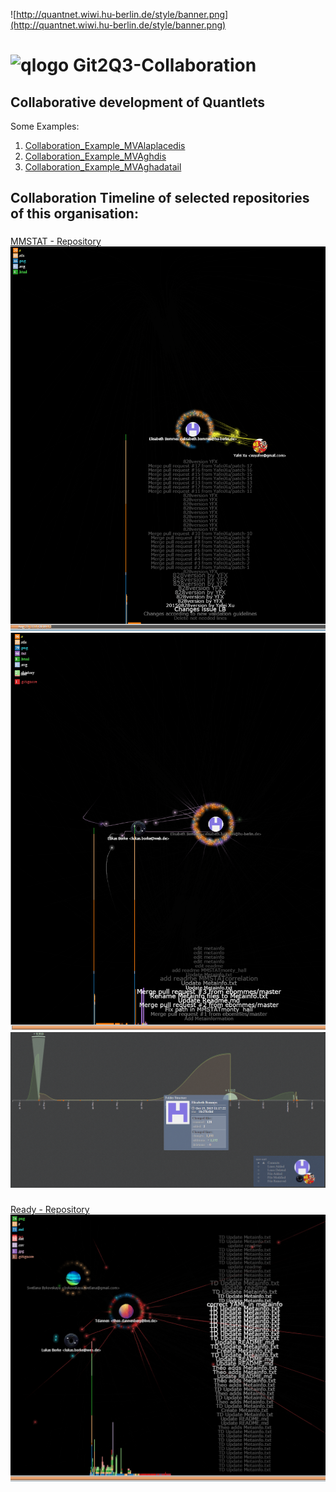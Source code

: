 
![http://quantnet.wiwi.hu-berlin.de/style/banner.png](http://quantnet.wiwi.hu-berlin.de/style/banner.png)

# ![qlogo](http://quantnet.wiwi.hu-berlin.de/graphics/quantlogo.png) **Git2Q3-Collaboration**


## Collaborative development of Quantlets

Some Examples:

1. [Collaboration_Example_MVAlaplacedis](https://github.com/QuantLet/Collaboration_Example_MVAlaplacedis)
2. [Collaboration_Example_MVAghdis](https://github.com/QuantLet/Collaboration_Example_MVAghdis)
3. [Collaboration_Example_MVAghadatail](https://github.com/QuantLet/Collaboration_Example_MVAghadatail)



## Collaboration Timeline of selected repositories of this organisation:

###
[MMSTAT - Repository](https://github.com/QuantLet/MMSTAT)
![MMSTAT1](gh_visu_MMSTAT_collaboration_1.png)
![MMSTAT2](gh_visu_MMSTAT_collaboration_2.png)
![MMSTAT3](gh_visu_MMSTAT_collaboration_3.png)

###
[Ready - Repository](https://github.com/QuantLet/Ready)
![Ready](gh_visu_Ready_collaboration_5.png)

